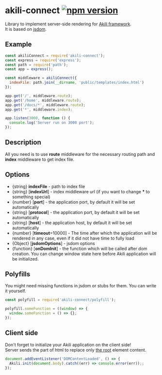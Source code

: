 # akili-connect [![npm version](https://badge.fury.io/js/akili-connect.svg)](https://badge.fury.io/js/akili-connect)
Library to implement server-side rendering for [Akili framework](https://github.com/ortexx/akili).  
It is based on [jsdom](https://github.com/tmpvar/jsdom).

## Example

```js
const akiliConnect = require('akili-connect');
const express = require('express');
const path = require('path');
const app = express();

const middleware = akiliConnect({
  indexFile: path.join(__dirname, 'public/templates/index.html')
});

app.get('/', middleware.route);
app.get('/home', middleware.route);
app.get('/docs/*', middleware.route);
app.get('*', middleware.index);

app.listen(3000, function () {
  console.log('Server run on 3000 port');
});
```

## Description

All you need is to use __route__ middleware for the necessary routing path
and __index__ middleware to get index file.

## Options

* {string} __indexFile__ - path to index file
* {string} [__indexUrl__] - index middleware url (if you want to change __*__ to something special)
* {number} [__port__] - the application port, by default it will be set automatically
* {string} [__protocol__] - the application port, by default it will be set automatically 
* {string} [__host__] - the application host, by default it will be set automatically 
* {number} [__timeout__=10000] - The time after which the application will be rendered in any case, 
even if it did not have time to fully load
* {Object} [__jsdomOptions__] - jsdom options 
* {function} [__onDomInit__] - the function which will be called after dom creation. 
You can change window state here before Akili application will be initialized.

## Polyfills
You might need missing functions in jsdom or stubs for them.
You can write it yourself.

```js
const polyfill = require('akili-connect/polyfill');

polyfill.someFunction = ((window) => {
  window.someFunction = () => {};
});
```

## Client side
Don't forget to initialize your Akili application on the client side!  
Server sends the part of html to replace only [the root](https://akilijs.com/docs/compilation) element content.

```javascript
document.addEventListener('DOMContentLoaded', () => {
  Akili.init(document.body).catch((err) => console.error(err));;
});
```

